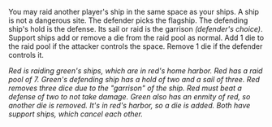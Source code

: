 You may raid another player's ship in the same space as your ships. A ship is not a dangerous site. The defender picks the flagship. The defending ship's hold is the defense. Its sail or raid is the garrison *(defender's choice)*. Support ships add or remove a die from the raid pool as normal. Add 1 die to the raid pool if the attacker controls the space. Remove 1 die if the defender controls it.

*Red is raiding green's ships, which are in red's home harbor. Red has a raid pool of 7. Green's defending ship has a hold of two and a sail of three. Red removes three dice due to the "garrison" of the ship. Red must beat a defense of two to not take damage. Green also has an enmity of red, so another die is removed. It's in red's harbor, so a die is added. Both have support ships, which cancel each other.*
